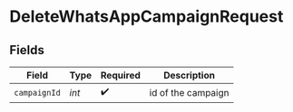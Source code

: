 # DeleteWhatsAppCampaignRequest


## Fields

| Field              | Type               | Required           | Description        |
| ------------------ | ------------------ | ------------------ | ------------------ |
| `campaignId`       | *int*              | :heavy_check_mark: | id of the campaign |